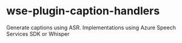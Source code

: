 # wse-plugin-caption-handlers
Generate captions using ASR. Implementations using Azure Speech Services SDK or Whisper
